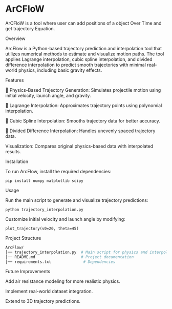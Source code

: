 # ArCFloW
ArCFloW is a tool where user can add positions of a object Over Time and get trajectory Equation.

Overview

ArcFlow is a Python-based trajectory prediction and interpolation tool that utilizes numerical methods to estimate and visualize motion paths. The tool applies Lagrange interpolation, cubic spline interpolation, and divided difference interpolation to predict smooth trajectories with minimal real-world physics, including basic gravity effects.

Features

🔸 Physics-Based Trajectory Generation: Simulates projectile motion using initial velocity, launch angle, and gravity.

🔸 Lagrange Interpolation: Approximates trajectory points using polynomial interpolation.

🔸 Cubic Spline Interpolation: Smooths trajectory data for better accuracy.

🔸 Divided Difference Interpolation: Handles unevenly spaced trajectory data.

Visualization: Compares original physics-based data with interpolated results.

Installation

To run ArcFlow, install the required dependencies:

`pip install numpy matplotlib scipy`

Usage

Run the main script to generate and visualize trajectory predictions:

`python trajectory_interpolation.py`

Customize initial velocity and launch angle by modifying:

`plot_trajectory(v0=20, theta=45)`

Project Structure
```bash
ArcFlow/
│── trajectory_interpolation.py  # Main script for physics and interpolation
│── README.md                    # Project documentation
│── requirements.txt              # Dependencies
```
Future Improvements

Add air resistance modeling for more realistic physics.

Implement real-world dataset integration.

Extend to 3D trajectory predictions.




